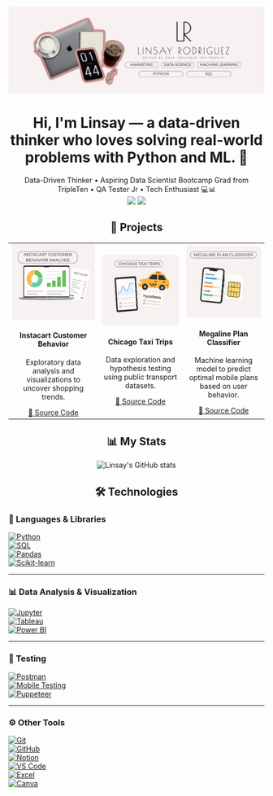 <p align="center">
  <img src="https://raw.githubusercontent.com/linsayr/linsayr/main/Github.png" alt="Banner" />
</p>

<h1 align="center">Hi, I'm Linsay — a data-driven thinker who loves solving real-world problems with Python and ML. 👋</h1>
<p align="center">
  Data-Driven Thinker • Aspiring Data Scientist Bootcamp Grad from TripleTen • QA Tester Jr • Tech Enthusiast 💻📊  
  <br>
  <a href="https://linkedin.com/in/linsayrodriguez92"><img src="https://img.shields.io/badge/LinkedIn-blue?logo=linkedin&style=flat" /></a>
  <a href="mailto:linsayrodriguez92@gmail.com"><img src="https://img.shields.io/badge/Gmail-red?logo=gmail&style=flat" /></a>
</p>

<!--
**linsayr/linsayr** is a ✨ _special_ ✨ repository because its `README.md` (this file) appears on your GitHub profile.

Here are some ideas to get you started:

- 🔭 I’m currently working on ...
- 🌱 I’m currently learning ...
- 👯 I’m looking to collaborate on ...
- 🤔 I’m looking for help with ...
- 💬 Ask me about ...
- 📫 How to reach me: ...
- 😄 Pronouns: ...
- ⚡ Fun fact: ...
-->
<h2 align="center">📁 Projects</h2>

<div align="center">
  <table>
    <tr>
      <td align="center" width="300">
        <img src="https://github.com/linsayr/linsayr/blob/21533d0a941792edadae75ce68616a509f84c94c/Project1.png?raw=true" width="100%" alt="Instacart Project" />
        <h4>Instacart Customer Behavior</h4>
        <p>Exploratory data analysis and visualizations to uncover shopping trends.</p>
        <a href="https://github.com/linsayr/instacart-customer-analysis" target="_blank">🔗 Source Code</a>
      </td>
      <td align="center" width="300">
        <img src="https://github.com/linsayr/linsayr/blob/21533d0a941792edadae75ce68616a509f84c94c/project2.png?raw=true" width="100%" alt="Taxi Project" />
        <h4>Chicago Taxi Trips</h4>
        <p>Data exploration and hypothesis testing using public transport datasets.</p>
        <a href="https://github.com/linsayr/chicago-taxi-analysis" target="_blank">🔗 Source Code</a>
      </td>
      <td align="center" width="300">
        <img src="https://github.com/linsayr/linsayr/blob/21533d0a941792edadae75ce68616a509f84c94c/Project3.png?raw=true" width="100%" alt="Megaline Project" />
        <h4>Megaline Plan Classifier</h4>
        <p>Machine learning model to predict optimal mobile plans based on user behavior.</p>
        <a href="https://github.com/linsayr/megaline-plan-classifier" target="_blank">🔗 Source Code</a>
      </td>
    </tr>
  </table>
</div>

<h2 align="center"> 📊 My Stats </h2>
<p align="center">
  <img width="600" src="https://github-readme-stats.vercel.app/api?username=linsayr&show_icons=true&theme=radical" alt="Linsay's GitHub stats" />
</p>


<h2 align="center"> 🛠️ Technologies </h2>

### 🧠 Languages & Libraries  
[![Python](https://img.shields.io/badge/Python-3776AB?style=for-the-badge&logo=python&logoColor=white)]()  
[![SQL](https://img.shields.io/badge/SQL-4479A1?style=for-the-badge&logo=postgresql&logoColor=white)]()  
[![Pandas](https://img.shields.io/badge/Pandas-150458?style=for-the-badge&logo=pandas&logoColor=white)]()  
[![Scikit-learn](https://img.shields.io/badge/Scikit--Learn-F7931E?style=for-the-badge&logo=scikit-learn&logoColor=white)]()

---

### 📊 Data Analysis & Visualization  
[![Jupyter](https://img.shields.io/badge/Jupyter-F37626?style=for-the-badge&logo=Jupyter&logoColor=white)]()  
[![Tableau](https://img.shields.io/badge/Tableau-E97627?style=for-the-badge&logo=Tableau&logoColor=white)]()  
[![Power BI](https://img.shields.io/badge/Power%20BI-F2C811?style=for-the-badge&logo=Power%20BI&logoColor=black)]()

---

### 🧪 Testing  
[![Postman](https://img.shields.io/badge/Postman-FF6C37?style=for-the-badge&logo=Postman&logoColor=white)]()  
[![Mobile Testing](https://img.shields.io/badge/Mobile%20Testing-3DDC84?style=for-the-badge&logo=android&logoColor=white)]()  
[![Puppeteer](https://img.shields.io/badge/Puppeteer-40B5A4?style=for-the-badge&logo=puppeteer&logoColor=white)]()

---

### ⚙️ Other Tools  
[![Git](https://img.shields.io/badge/Git-F05032?style=for-the-badge&logo=git&logoColor=white)]()  
[![GitHub](https://img.shields.io/badge/GitHub-181717?style=for-the-badge&logo=github&logoColor=white)]()  
[![Notion](https://img.shields.io/badge/Notion-000000?style=for-the-badge&logo=notion&logoColor=white)]()  
[![VS Code](https://img.shields.io/badge/VS%20Code-007ACC?style=for-the-badge&logo=visual-studio-code&logoColor=white)]()  
[![Excel](https://img.shields.io/badge/Excel-217346?style=for-the-badge&logo=microsoft-excel&logoColor=white)]()  
[![Canva](https://img.shields.io/badge/Canva-00C4CC?style=for-the-badge&logo=canva&logoColor=white)]()
